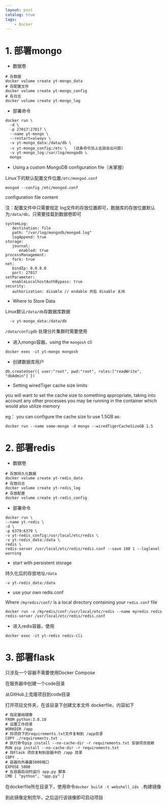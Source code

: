 ```yaml
---
layout: post   	
catalog: true 	
tags:
    - Docker
---
```




# 1. 部署mongo

- 数据卷

```
# 存数据
docker volume create yt-mongo_data
# 存配置文件
docker volume create yt-mongo_config
# 存日志
docker volume create yt-mongo_log
```

- 部署命令

```
docker run \
  -d \
  -p 27017:27017 \
  --name yt-mongo \
  --restart=always \
  -v yt-mongo_data:/data/db \
  -v yt-mongo_config:/etc \   (这条命令加上去就会出问题)
  -v yt-mongo_log:/var/log/mongodb \
  mongo
```

- Using a custom MongoDB configuration file（未掌握）

Linux下的默认配置文件位置`/etc/mongod.conf`

```
mongod --config /etc/mongod.conf
```

configuration file content

注：配置文件中只需要规定 log文件的存放位置即可，数据库的存放位置默认为`/data/db`，只需要挂载到数据卷即可

```
systemLog:
   destination: file
   path: "/var/log/mongodb/mongod.log"
   logAppend: true
storage:
   journal:
      enabled: true
processManagement:
   fork: true
net:
   bindIp: 0.0.0.0
   port: 27017
setParameter:
   enableLocalhostAuthBypass: true
security:
   authorization: disable // endable 开启 disable 关闭
```

- Where to Store Data

Linux默认`/data/db`存数据库数据

```
  -v yt-mongo_data:/data/db
```

`/data/configdb` 处理分片集群时需要使用

- 进入mongo容器，using the `mongosh` cli

```
docker exec -it yt-mongo mongosh
```

- 创建数据库用户

```
db.createUser({ user:"root", pwd:"root", roles:["readWrite", "dbAdmin"] })
```

- Setting wiredTiger cache size limits

you will want to set the cache size to something appropriate, taking into account any other processes you may be running in the container which would also utilize memory

eg： you can configure the cache size to use 1.5GB as:

```console
docker run --name some-mongo -d mongo --wiredTigerCacheSizeGB 1.5
```

# 2. 部署redis

- 数据卷

```
# 存放持久化数据
docker volume create yt-redis_data
# 存放日志
docker volume create yt-redis_log
# 存放配置
docker volume create yt-redis_config
```

- 部署命令

```
docker run \
--name yt-redis \
-d \
-p 6379:6379 \
-v yt-redis_config:/usr/local/etc/redis \
-v yt-redis_data:/data \
redis \
redis-server /usr/local/etc/redis/redis.conf --save 180 1 --loglevel warning
```

- start with persistent storage

持久化后的存放地址`/data`

```
-v yt-redis_data:/data
```

- use your own redis.conf

Where `/myredis/conf/` is a local directory containing your `redis.conf` file

```
docker run -v /myredis/conf:/usr/local/etc/redis --name myredis redis redis-server /usr/local/etc/redis/redis.conf
```

- 进入redis容器，使用

```
docker exec -it yt-redis redis-cli
```

# 3. 部署flask

只涉及一个容器不需要使用Docker Compose

在服务器中创建一个code目录

从GitHub上克隆项目到code目录

打开项目文件夹，在该目录下创建文本文件 dockerfile，内容如下
```txt
# 指定基础镜像
FROM python:3.8.10
# 设置工作目录
WORKDIR /app
# 将项目下的requirements.txt文件复制到 /app目录
COPY ./requirements.txt .
# 执行命令pip install --no-cache-dir -r requirements.txt 安装项目依赖
RUN pip install --no-cache-dir -r requirements.txt
# 将Flask 项目复制到容器中的 /app 目录
COPY . .
# 容器向外暴露5000端口
EXPOSE 5000
# 在容器启动时运行 app.py 脚本
CMD [ "python", "app.py" ]
```

在dockerfile所在目录下，使用命令`docker build -t webshell_ids .`构建镜像

到此镜像定制完毕，之后运行该镜像即可启动项目